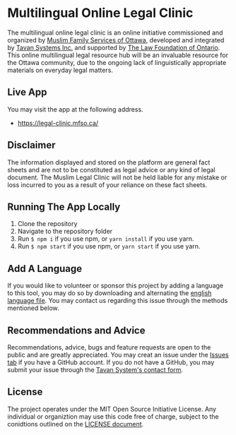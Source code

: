 # Multilingual Online Legal Clinic

The multilingual online legal clinic is an online initiative commissioned and organized by [Muslim Family Services of Ottawa](https://mfso.ca), developed and integrated by [Tavan Systems Inc.](https://tavansystems.com) and supported by [The Law Foundation of Ontario](https://lawfoundation.on.ca/). This online multilingual legal resource hub will be an invaluable resource for the Ottawa community, due to the ongoing lack of linguistically appropriate materials on everyday legal matters. 

## Live App
You may visit the app at the following address.

- https://legal-clinic.mfso.ca/

## Disclaimer
The information displayed and stored on the platform are general fact sheets and are not to be constituted as legal advice or any kind of legal document. The Muslim Legal Clinic will not be held liable for any mistake or loss incurred to you as a result of your reliance on these fact sheets.

## Running The App Locally
1. Clone the repository
2. Navigate to the repository folder
3. Run ```$ npm i``` if you use npm, or ```yarn install``` if you use yarn.
4. Run ```$ npm start``` if you use npm, or ```yarn start``` if you use yarn.

## Add A Language
If you would like to volunteer or sponsor this project by adding a language to this tool, you may do so by downloading and alternating the [english language file](https://github.com/tavansystems/legal-clinic/blob/main/src/lang/en.json). You may contact us regarding this issue through the methods mentioned below.

## Recommendations and Advice
Recommendations, advice, bugs and feature requests are open to the public and are greatly appreciated. You may creat an issue under the [Issues tab](https://github.com/tavansystems/legal-clinic/issues) if you have a GitHub account. If you do not have a GitHub, you may submit your issue through the [Tavan System's contact form](https://tavansystems.com/contact).

## License
The project operates under the MIT Open Source Initiative License. Any individual or organiztion may use this code free of charge, subject to the conidtions outlined on the [LICENSE document](https://github.com/tavansystems/legal-clinic/blob/main/LICENSE).
